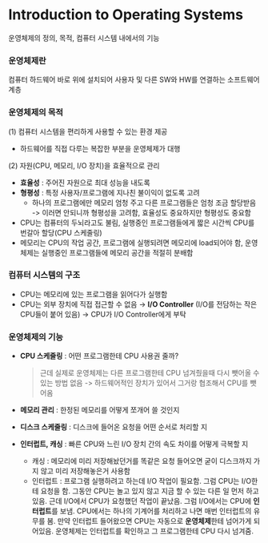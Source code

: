 # Introduction to Operating Systems

운영체제의 정의, 목적, 컴퓨터 시스템 내에서의 기능

### 운영체제란

컴퓨터 하드웨어 바로 위에 설치되어 사용자 및 다른 SW와 HW를 연결하는 소프트웨어 계층 

### 운영체제의 목적

(1) 컴퓨터 시스템을 편리하게 사용할 수 있는 환경 제공

- 하드웨어를 직접 다루는 복잡한 부분을 운영체제가 대행

(2) 자원(CPU, 메모리, I/O 장치)을 효율적으로 관리

- **효율성** : 주어진 자원으로 최대 성능을 내도록
- **형평성** : 특정 사용자/프로그램에 지나친 불이익이 없도록 고려
    - 하나의 프로그램에만 메모리 엄청 주고 다른 프로그램들은 엄청 조금 할당받음 -> 이러면 안되니까 형평성을 고려함, 효율성도 중요하지만 형평성도 중요함
- CPU는 컴퓨터의 두뇌라고도 불림, 실행중인 프로그램들에게 짧은 시간씩 CPU를 번갈아 할당(CPU 스케줄링)
- 메모리는 CPU의 작업 공간, 프로그램에 실행되려면 메모리에 load되어야 함, 운영체제는 실행중인 프로그램들에 메모리 공간을 적절히 분배함

### 컴퓨터 시스템의 구조

- CPU는 메모리에 있는 프로그램을 읽어다가 실행함
- CPU는 외부 장치에 직접 접근할 수 없음 → **I/O Controller** (I/O를 전담하는 작은 CPU들이 붙어 있음) → CPU가 I/O Controller에게 부탁

### 운영체제의 기능

- **CPU 스케줄링** : 어떤 프로그램한테 CPU 사용권 줄까?
    
    > 근데 실제로 운영체제는 다른 프로그램한테 CPU 넘겨줬을때 다시 뺏어올 수 있는 방법 없음 -> 하드웨어적인 장치가 있어서 그거랑 협조해서 CPU를 뺏어옴
    > 
- **메모리 관리** : 한정된 메모리를 어떻게 쪼개어 쓸 것인지
- **디스크 스케줄링** : 디스크에 들어온 요청을 어떤 순서로 처리할 지
- **인터럽트, 캐싱** : 빠른 CPU와 느린 I/O 장치 간의 속도 차이를 어떻게 극복할 지
    - 캐싱 : 메모리에 미리 저장해놨던거를 똑같은 요청 들어오면 굳이 디스크까지 가지 않고 미리 저장해놓은거 사용함
    - 인터럽트 : 프로그램 실행하려고 하는데 I/O 작업이 필요함. 그럼 CPU는 I/O한테 요청을 함. 그동안 CPU는 놀고 있지 않고 지금 할 수 있는 다른 일 먼저 하고 있음. 근데 I/O에서 CPU가 요청했던 작업이 끝났음. 그럼 I/O에서는 CPU에 **인터럽트**를 보냄. CPU에서는 하나의 기계어를 처리하고 나면 매번 인터럽트의 유무를 봄. 만약 인터럽트 들어왔으면 CPU는 자동으로 **운영체제**한테 넘어가게 되어있음. 운영체제는 인터럽트를 확인하고 그 프로그램한테 CPU 다시 넘겨줌.
